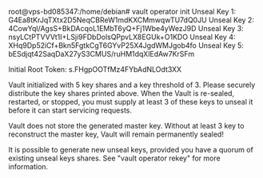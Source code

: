 root@vps-bd085347:/home/debian# vault operator init
Unseal Key 1: G4Ea8tKrJqTXtx2D5NeqCBReW1mdKXCMmwqwTU7dQ0JU
Unseal Key 2: 4CowYql/AgsS+BkDAcqoL1EMbT6yQ+Fj1Wbe4yWezJ9D
Unseal Key 3: nsyLCtPTVVVt1I+LSji9FDbDolsQPpvLX8EGUk+O1KDO
Unseal Key 4: XHq9Dp52iCf+Bkn5FgtkCgT6GYvP25X4JgdWMJgob4fo
Unseal Key 5: bESdjqt42SaqDaX27yS3CMUS/ruHM1dqXlEdAw7KrSFm

Initial Root Token: s.FHgpOOTfMz4FYbAdNLOdt3XX

Vault initialized with 5 key shares and a key threshold of 3. Please securely
distribute the key shares printed above. When the Vault is re-sealed,
restarted, or stopped, you must supply at least 3 of these keys to unseal it
before it can start servicing requests.

Vault does not store the generated master key. Without at least 3 key to
reconstruct the master key, Vault will remain permanently sealed!

It is possible to generate new unseal keys, provided you have a quorum of
existing unseal keys shares. See "vault operator rekey" for more information.